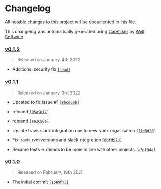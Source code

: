 # Changelog

All notable changes to this project will be documented in this file.


This changelog was automatically generated using [Caretaker](https://github.com/DevelopersToolbox/caretaker) by [Wolf Software](https://github.com/WolfSoftware)

### [v0.1.2](https://github.com/DevelopersToolbox/ini-file-parser/compare/v0.1.1...v0.1.2)

> Released on January, 4th 2022

- Additional security fix [`[head]`](https://github.com/DevelopersToolbox/ini-file-parser/commit/)

### [v0.1.1](https://github.com/DevelopersToolbox/ini-file-parser/compare/v0.1.0...v0.1.1)

> Released on January, 3rd 2022

- Updated to fix issue #1 [`[9bcd06b]`](https://github.com/DevelopersToolbox/ini-file-parser/commit/9bcd06b3c630a25f9f8940c778f345a6d81f7624)

- rebrand [`[95e9817]`](https://github.com/DevelopersToolbox/ini-file-parser/commit/95e981711406b5787269baa7070f6e1974dd9a31)

- rebrand [`[ea2650e]`](https://github.com/DevelopersToolbox/ini-file-parser/commit/ea2650ecc5ce31b78efa2bc23190dfb867c33f38)

- Update travis slack integration due to new slack organisation [`[17d8d20]`](https://github.com/DevelopersToolbox/ini-file-parser/commit/17d8d20d32ded53e8e6288d2b451eac063fe6c46)

- Fix travis rvm versions and slack integration [`[0bfd570]`](https://github.com/DevelopersToolbox/ini-file-parser/commit/0bfd570344275fb47e2391a5e166f723314db0fb)

- Rename tests -> demos to be more in line with other projects [`[a7ef94a]`](https://github.com/DevelopersToolbox/ini-file-parser/commit/a7ef94a39834afc7931bb41b5071b9fed6b3d067)

### [v0.1.0](https://github.com/DevelopersToolbox/ini-file-parser/releases/v0.1.0)

> Released on February, 18th 2021

- The initial commit [`[1be9f73]`](https://github.com/DevelopersToolbox/ini-file-parser/commit/1be9f731866391877af53f826b5d4147fe6a7a12)

